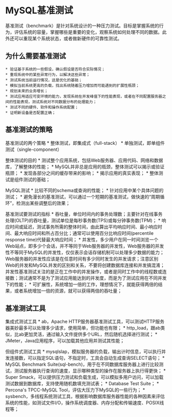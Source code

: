 MySQL基准测试
===============

基准测试（benchmark）是针对系统设计的一种压力测试。目标是掌握系统的行为，评估系统的容量，掌握哪些是重要的变化，观察系统如何处理不同的数据。此外还可以重现某个系统状态，或者做新硬件的可靠性测试。

为什么需要基准测试
--------------------

    * 验证基于系统的一些假设，确认假设是否符合实际情况；
    * 重现系统中的某些异常行为，以解决这些异常；
    * 测试系统当前运行情况，这是优化的基础；
    * 模拟当前系统更高的负载，找出系统随着压力增加而可能遇到的扩展性瓶颈；
    * 规划未来的业务增长；
    * 测试应用适应可变环境的能力，发现系统在并发峰值下的性能表现，或者在不同配置服务器之间的性能表现，测试系统对不同数据分布的处理能力；
    * 测试不同的硬件、软件和操作系统配置；
    * 证明新设备是否配置正确；

基准测试的策略
---------------

基准测试的两个策略
    * 整体测试，即集成式（full-stack）
    * 单独测试，即单组件测试（single-component）

整体测试的目的
    * 测试整个应用系统，包括Web服务器、应用代码、网络和数据库，了解整体的性能；
    * MySQL并非总是应用的瓶颈，整体测试可以揭示或验证瓶颈；
    * 发现各部分之间的缓存带来的影响；
    * 揭示应用的真实表现；
    * 整体测试是组件测试的基础；

MySQL测试
    * 比较不同的schema或查询的性能；
    * 针对应用中某个具体问题的测试；
    * 避免漫长的基准测试，可以通过一个短期的基准测试，做快速的“周期循环”，检测出某些调整后的效果；

基准测试要测试的指标
    * 吞吐量，单位时间内的事务处理数；主要针对在线事务处理(OLTP)的吞吐量，测试单位是每秒事务数(TPS)或每分钟事务数(TPM)；
    * 响应时间或延迟，测试事务所需的整体时间，由此算出平均响应时间、最小响应时间、最大响应时间和所占百分比；通常可以使用百分比响应时间(percentile response time)代替最大响应时间；
    * 并发性，多少用户在同一时间浏览一个Web站点，即多少个会话，并不等同于Web服务器的并发性，Web服务器的并发性不等同于MySQL的并发性，仅仅表示会话存储机制可以处理多少数据的能力；Web服务器的并发性应该是在任意时间有多少同时发生的并发请求；注意区别Web的并发和MySQL并发的区别和关系，不要将创建数据库连接和并发搞混淆；并发性基准测试关注的是正在工作中的并发操作，或者是同时工作中的线程数或连接数；测试通常不是为了测试应用能达到的并发度，而是为了测试应用在不同并发下的性能；
    * 可扩展性，系统增加一倍的工作，理想情况下，就能获得两倍的结果，或者系统增加一倍的资源，就可以获得两倍的吞吐量；

基准测试工具
-------------

集成式测试工具
    * ab，Apache HTTP服务器基准测试工具，可以测试HTTP服务器美妙最多可以处理多少请求，使用简单，但功能也有限；
    * http_load，跟ab类似，比ab更加灵活，通过输入文件提供多个URL，然后随机选择进行测试；
    * JMeter，Java应用程序，可以加载其他应用并测试其性能；

但组件式测试工具
    * mysqlslap，模拟服务器的负载，输出计时信息，可以执行并发连接数，可以指定SQL语句，不指定时，工具会自动生成查询SELECT语句；
    * MySQL Benchmark Suite(sql-bench)，用于在不同数据库服务器上进行比较测试，测试服务器执行查询的速度，显示哪种类型的操作在服务器上执行得更快；
    * Super Smack，可以提供压力测试和负载生成，可以模拟多用户访问，可以加载测试数据到数据库，支持使用随机数填充测试表；
    * Database Test Suite；
    * Percona's TPCC-MySQL Tool，评估大压力下MySQL的一些行为；
    * sysbench，多线程系统测试工具，根据影响数据库服务器性能的各种因素来评估系统的性能，如测试文件I/O，操作系统调度器、内存分配和传输速度、POSIX线程等；
